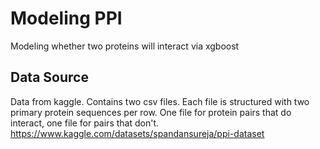 # Modeling PPI
Modeling whether two proteins will interact via xgboost

## Data Source
Data from kaggle. Contains two csv files. Each file is structured with two primary protein sequences per row. One file for protein pairs that do interact, one file for pairs that don't.
https://www.kaggle.com/datasets/spandansureja/ppi-dataset
